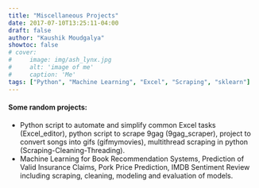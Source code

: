 ```yaml
---
title: "Miscellaneous Projects"
date: 2017-07-10T13:25:11-04:00
draft: false
author: "Kaushik Moudgalya"
showtoc: false
# cover:
#     image: img/ash_lynx.jpg
#     alt: 'image of me'
#     caption: 'Me'
tags: ["Python", "Machine Learning", "Excel", "Scraping", "sklearn"]
---
```


#### Some random projects:
- Python script to automate and simplify common Excel tasks (Excel_editor), python script to scrape 9gag (9gag_scraper), project to convert songs into gifs (gifmymovies), multithread scraping in python (Scraping-Cleaning-Threading).
- Machine Learning for Book Recommendation Systems, Prediction of Valid Insurance Claims, Pork Price Prediction, IMDB Sentiment Review including scraping, cleaning, modeling and evaluation of models.